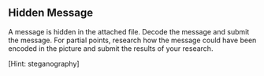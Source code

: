 Hidden Message
---------
A message is hidden in the attached file.  Decode the message and submit the message.  For partial points, research how the message could have been encoded in the picture and submit the results of your research.

[Hint: steganography]
